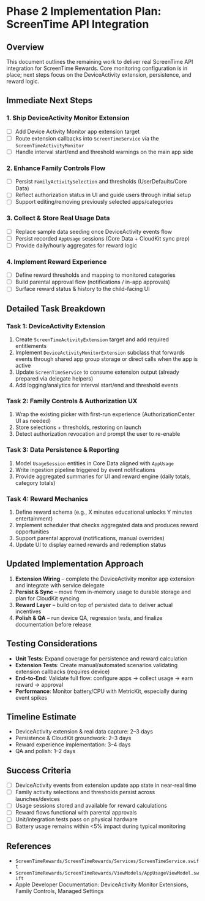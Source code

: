 # Phase 2 Implementation Plan: ScreenTime API Integration

## Overview
This document outlines the remaining work to deliver real ScreenTime API integration for ScreenTime Rewards. Core monitoring configuration is in place; next steps focus on the DeviceActivity extension, persistence, and reward logic.

## Immediate Next Steps

### 1. Ship DeviceActivity Monitor Extension
- [ ] Add Device Activity Monitor app extension target
- [ ] Route extension callbacks into `ScreenTimeService` via the `ScreenTimeActivityMonitor`
- [ ] Handle interval start/end and threshold warnings on the main app side

### 2. Enhance Family Controls Flow
- [ ] Persist `FamilyActivitySelection` and thresholds (UserDefaults/Core Data)
- [ ] Reflect authorization status in UI and guide users through initial setup
- [ ] Support editing/removing previously selected apps/categories

### 3. Collect & Store Real Usage Data
- [ ] Replace sample data seeding once DeviceActivity events flow
- [ ] Persist recorded `AppUsage` sessions (Core Data + CloudKit sync prep)
- [ ] Provide daily/hourly aggregates for reward logic

### 4. Implement Reward Experience
- [ ] Define reward thresholds and mapping to monitored categories
- [ ] Build parental approval flow (notifications / in-app approvals)
- [ ] Surface reward status & history to the child-facing UI

## Detailed Task Breakdown

### Task 1: DeviceActivity Extension
1. Create `ScreenTimeActivityExtension` target and add required entitlements
2. Implement `DeviceActivityMonitorExtension` subclass that forwards events through shared app group storage or direct calls when the app is active
3. Update `ScreenTimeService` to consume extension output (already prepared via delegate helpers)
4. Add logging/analytics for interval start/end and threshold events

### Task 2: Family Controls & Authorization UX
1. Wrap the existing picker with first-run experience (AuthorizationCenter UI as needed)
2. Store selections + thresholds, restoring on launch
3. Detect authorization revocation and prompt the user to re-enable

### Task 3: Data Persistence & Reporting
1. Model `UsageSession` entities in Core Data aligned with `AppUsage`
2. Write ingestion pipeline triggered by event notifications
3. Provide aggregated summaries for UI and reward engine (daily totals, category totals)

### Task 4: Reward Mechanics
1. Define reward schema (e.g., X minutes educational unlocks Y minutes entertainment)
2. Implement scheduler that checks aggregated data and produces reward opportunities
3. Support parental approval (notifications, manual overrides)
4. Update UI to display earned rewards and redemption status

## Updated Implementation Approach

1. **Extension Wiring** – complete the DeviceActivity monitor app extension and integrate with service delegate
2. **Persist & Sync** – move from in-memory usage to durable storage and plan for CloudKit syncing
3. **Reward Layer** – build on top of persisted data to deliver actual incentives
4. **Polish & QA** – run device QA, regression tests, and finalize documentation before release

## Testing Considerations

- **Unit Tests**: Expand coverage for persistence and reward calculation
- **Extension Tests**: Create manual/automated scenarios validating extension callbacks (requires device)
- **End-to-End**: Validate full flow: configure apps → collect usage → earn reward → approval
- **Performance**: Monitor battery/CPU with MetricKit, especially during event spikes

## Timeline Estimate
- DeviceActivity extension & real data capture: 2–3 days
- Persistence & CloudKit groundwork: 2–3 days
- Reward experience implementation: 3–4 days
- QA and polish: 1–2 days

## Success Criteria
- [ ] DeviceActivity events from extension update app state in near-real time
- [ ] Family activity selections and thresholds persist across launches/devices
- [ ] Usage sessions stored and available for reward calculations
- [ ] Reward flows functional with parental approvals
- [ ] Unit/integration tests pass on physical hardware
- [ ] Battery usage remains within <5% impact during typical monitoring

## References
- `ScreenTimeRewards/ScreenTimeRewards/Services/ScreenTimeService.swift`
- `ScreenTimeRewards/ScreenTimeRewards/ViewModels/AppUsageViewModel.swift`
- Apple Developer Documentation: DeviceActivity Monitor Extensions, Family Controls, Managed Settings
